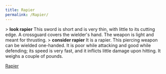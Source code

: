 ```yaml
---
title: Rapier
permalink: /Rapier/
---
```


\> **look rapier**
This sword is short and is very thin, with little to its cutting edge.
A crossguard covers the wielder's hand. The weapon is light and meant
for
thrusting.
\> **consider rapier**
It is a rapier.
This piercing weapon can be wielded one-handed.
It is poor while attacking and good while defending; its speed is very
fast, and it inflicts little damage upon hitting.
It weighs a couple of pounds.

[Rapier](Category:_Piercing_weapons "wikilink")